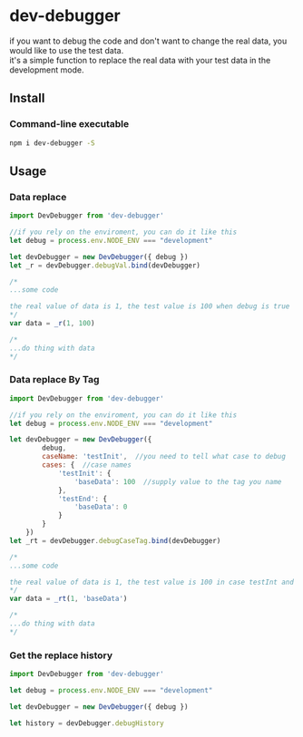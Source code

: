 # dev-debugger
if you want to debug the code and don't want to change the real data, you would like to use the test data.  
it's a simple function to replace the real data with your test data in the development mode.


## Install

### Command-line executable

```bash
npm i dev-debugger -S
```

## Usage

### Data replace
```js
import DevDebugger from 'dev-debugger'

//if you rely on the enviroment, you can do it like this
let debug = process.env.NODE_ENV === "development" 

let devDebugger = new DevDebugger({ debug })
let _r = devDebugger.debugVal.bind(devDebugger)

/*
...some code

the real value of data is 1, the test value is 100 when debug is true
*/
var data = _r(1, 100)

/*
...do thing with data
*/
```

### Data replace By Tag
```js
import DevDebugger from 'dev-debugger'

//if you rely on the enviroment, you can do it like this
let debug = process.env.NODE_ENV === "development" 

let devDebugger = new DevDebugger({ 
        debug,
        caseName: 'testInit',  //you need to tell what case to debug
        cases: {  //case names
            'testInit': {
                'baseData': 100  //supply value to the tag you name
            },
            'testEnd': {
                'baseData': 0
            }
        }
    })
let _rt = devDebugger.debugCaseTag.bind(devDebugger)

/*
...some code

the real value of data is 1, the test value is 100 in case testInt and 0 in case testEnd 
*/
var data = _rt(1, 'baseData')

/*
...do thing with data
*/
```

### Get the replace history
```js
import DevDebugger from 'dev-debugger'

let debug = process.env.NODE_ENV === "development" 

let devDebugger = new DevDebugger({ debug })

let history = devDebugger.debugHistory
```


